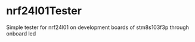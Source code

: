 # nrf24l01Tester
Simple tester for nrf24l01 on development boards of stm8s103f3p through  onboard led
